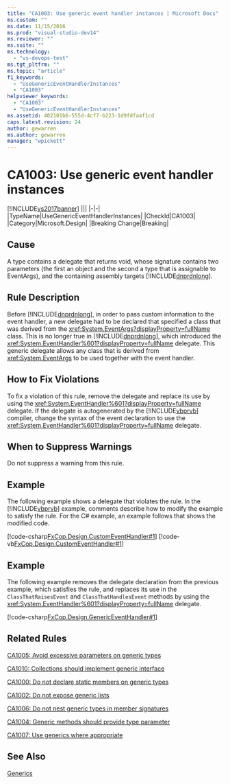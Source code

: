 ```yaml
---
title: "CA1003: Use generic event handler instances | Microsoft Docs"
ms.custom: ""
ms.date: 11/15/2016
ms.prod: "visual-studio-dev14"
ms.reviewer: ""
ms.suite: ""
ms.technology:
  - "vs-devops-test"
ms.tgt_pltfrm: ""
ms.topic: "article"
f1_keywords:
  - "UseGenericEventHandlerInstances"
  - "CA1003"
helpviewer_keywords:
  - "CA1003"
  - "UseGenericEventHandlerInstances"
ms.assetid: 402101b6-555d-4cf7-b223-1d9fdfaaf1cd
caps.latest.revision: 24
author: gewarren
ms.author: gewarren
manager: "wpickett"
---
```

# CA1003: Use generic event handler instances
[!INCLUDE[vs2017banner](../includes/vs2017banner.md)]
|||
|-|-|
|TypeName|UseGenericEventHandlerInstances|
|CheckId|CA1003|
|Category|Microsoft.Design|
|Breaking Change|Breaking|

## Cause
 A type contains a delegate that returns void, whose signature contains two parameters (the first an object and the second a type that is assignable to EventArgs), and the containing assembly targets [!INCLUDE[dnprdnlong](../includes/dnprdnlong-md.md)].

## Rule Description
 Before [!INCLUDE[dnprdnlong](../includes/dnprdnlong-md.md)], in order to pass custom information to the event handler, a new delegate had to be declared that specified a class that was derived from the <xref:System.EventArgs?displayProperty=fullName> class. This is no longer true in [!INCLUDE[dnprdnlong](../includes/dnprdnlong-md.md)], which introduced the <xref:System.EventHandler%601?displayProperty=fullName> delegate. This generic delegate allows any class that is derived from <xref:System.EventArgs> to be used together with the event handler.

## How to Fix Violations
 To fix a violation of this rule, remove the delegate and replace its use by using the <xref:System.EventHandler%601?displayProperty=fullName> delegate. If the delegate is autogenerated by the [!INCLUDE[vbprvb](../includes/vbprvb-md.md)] compiler, change the syntax of the event declaration to use the <xref:System.EventHandler%601?displayProperty=fullName> delegate.

## When to Suppress Warnings
 Do not suppress a warning from this rule.

## Example
 The following example shows a delegate that violates the rule. In the [!INCLUDE[vbprvb](../includes/vbprvb-md.md)] example, comments describe how to modify the example to satisfy the rule. For the C# example, an example follows that shows the modified code.

 [!code-csharp[FxCop.Design.CustomEventHandler#1](../snippets/csharp/VS_Snippets_CodeAnalysis/FxCop.Design.CustomEventHandler/cs/FxCop.Design.CustomEventHandler.cs#1)]
 [!code-vb[FxCop.Design.CustomEventHandler#1](../snippets/visualbasic/VS_Snippets_CodeAnalysis/FxCop.Design.CustomEventHandler/vb/FxCop.Design.CustomEventHandler.vb#1)]

## Example
 The following example removes the delegate declaration from the previous example, which satisfies the rule, and replaces its use in the `ClassThatRaisesEvent` and `ClassThatHandlesEvent` methods by using the <xref:System.EventHandler%601?displayProperty=fullName> delegate.

 [!code-csharp[FxCop.Design.GenericEventHandler#1](../snippets/csharp/VS_Snippets_CodeAnalysis/FxCop.Design.GenericEventHandler/cs/FxCop.Design.GenericEventHandler.cs#1)]

## Related Rules
 [CA1005: Avoid excessive parameters on generic types](../code-quality/ca1005-avoid-excessive-parameters-on-generic-types.md)

 [CA1010: Collections should implement generic interface](../code-quality/ca1010-collections-should-implement-generic-interface.md)

 [CA1000: Do not declare static members on generic types](../code-quality/ca1000-do-not-declare-static-members-on-generic-types.md)

 [CA1002: Do not expose generic lists](../code-quality/ca1002-do-not-expose-generic-lists.md)

 [CA1006: Do not nest generic types in member signatures](../code-quality/ca1006-do-not-nest-generic-types-in-member-signatures.md)

 [CA1004: Generic methods should provide type parameter](../code-quality/ca1004-generic-methods-should-provide-type-parameter.md)

 [CA1007: Use generics where appropriate](../code-quality/ca1007-use-generics-where-appropriate.md)

## See Also
 [Generics](http://msdn.microsoft.com/library/75ea8509-a4ea-4e7a-a2b3-cf72482e9282)



